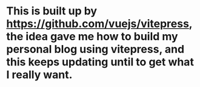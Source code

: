 # This is built up by https://github.com/vuejs/vitepress, the idea gave me how to build my personal blog using vitepress, and this keeps updating until to get what I really want.